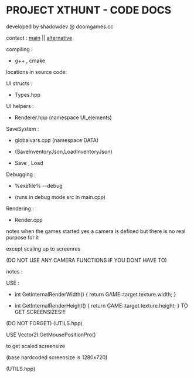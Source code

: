 # PROJECT XTHUNT - CODE DOCS

developed by shadowdev @ doomgames.cc

contact : <a href="mailto:shadowdevreal@protonmail.com">main</a> || <a href="https://x.com/DoomGamescc">alternative</a>

compiling : 
- g++ , cmake

locations in source code:

UI structs : 
- Types.hpp

UI helpers :
- Renderer.hpp (namespace UI_elements)

SaveSystem :
- globalvars.cpp (namespace DATA)
- (SaveInventoryJson,LoadInventoryJson)

- Save , Load

Debugging : 

- %exefile% --debug

- (runs in debug mode src in main.cpp)

Rendering :
- Render.cpp

notes when the games started yes a camera
is defined but there is no real purpose for it

except scaling up to screenres 

(DO NOT USE ANY CAMERA FUNCTIONS IF YOU DONT HAVE TO)

notes :

USE :
- int GetInternalRenderWidth() { return GAME::target.texture.width; }

- int GetInternalRenderHeight() { return GAME::target.texture.height; }	TO GET SCREENSIZES!!! 

(DO NOT FORGET) (UTILS.hpp)

USE Vector2I GetMousePositionPro()

to get scaled screensize 

(base hardcoded screensize is 1280x720)

(UTILS.hpp)







